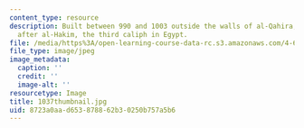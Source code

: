 ```yaml
---
content_type: resource
description: Built between 990 and 1003 outside the walls of al-Qahira, and named
  after al-Hakim, the third caliph in Egypt.
file: /media/https%3A/open-learning-course-data-rc.s3.amazonaws.com/4-614-religious-architecture-and-islamic-cultures-fall-2002/8723a0aad653878862b30250b757a5b6_1037thumbnail.jpg
file_type: image/jpeg
image_metadata:
  caption: ''
  credit: ''
  image-alt: ''
resourcetype: Image
title: 1037thumbnail.jpg
uid: 8723a0aa-d653-8788-62b3-0250b757a5b6
---
```

